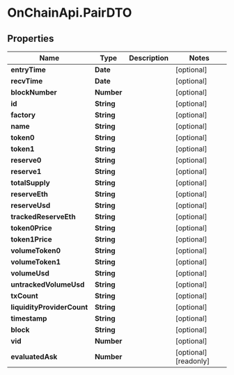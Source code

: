 # OnChainApi.PairDTO

## Properties

Name | Type | Description | Notes
------------ | ------------- | ------------- | -------------
**entryTime** | **Date** |  | [optional] 
**recvTime** | **Date** |  | [optional] 
**blockNumber** | **Number** |  | [optional] 
**id** | **String** |  | [optional] 
**factory** | **String** |  | [optional] 
**name** | **String** |  | [optional] 
**token0** | **String** |  | [optional] 
**token1** | **String** |  | [optional] 
**reserve0** | **String** |  | [optional] 
**reserve1** | **String** |  | [optional] 
**totalSupply** | **String** |  | [optional] 
**reserveEth** | **String** |  | [optional] 
**reserveUsd** | **String** |  | [optional] 
**trackedReserveEth** | **String** |  | [optional] 
**token0Price** | **String** |  | [optional] 
**token1Price** | **String** |  | [optional] 
**volumeToken0** | **String** |  | [optional] 
**volumeToken1** | **String** |  | [optional] 
**volumeUsd** | **String** |  | [optional] 
**untrackedVolumeUsd** | **String** |  | [optional] 
**txCount** | **String** |  | [optional] 
**liquidityProviderCount** | **String** |  | [optional] 
**timestamp** | **String** |  | [optional] 
**block** | **String** |  | [optional] 
**vid** | **Number** |  | [optional] 
**evaluatedAsk** | **Number** |  | [optional] [readonly] 


